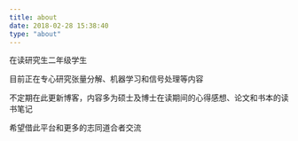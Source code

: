 ```yaml
---
title: about
date: 2018-02-28 15:38:40
type: "about"
---
```


在读研究生二年级学生

目前正在专心研究张量分解、机器学习和信号处理等内容

不定期在此更新博客，内容多为硕士及博士在读期间的心得感想、论文和书本的读书笔记

希望借此平台和更多的志同道合者交流

